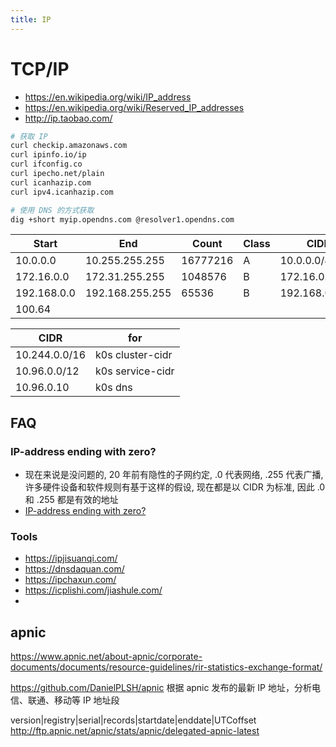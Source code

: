 ```yaml
---
title: IP
---
```


# TCP/IP

- https://en.wikipedia.org/wiki/IP_address
- https://en.wikipedia.org/wiki/Reserved_IP_addresses
- http://ip.taobao.com/

```bash
# 获取 IP
curl checkip.amazonaws.com
curl ipinfo.io/ip
curl ifconfig.co
curl ipecho.net/plain
curl icanhazip.com
curl ipv4.icanhazip.com

# 使用 DNS 的方式获取
dig +short myip.opendns.com @resolver1.opendns.com
```

| Start       | End             | Count    | Class | CIDR           |
| ----------- | --------------- | -------- | ----- | -------------- |
| 10.0.0.0    | 10.255.255.255  | 16777216 | A     | 10.0.0.0/8     |
| 172.16.0.0  | 172.31.255.255  | 1048576  | B     | 172.16.0.0/12  |
| 192.168.0.0 | 192.168.255.255 | 65536    | B     | 192.168.0.0/16 |
| 100.64      |

| CIDR          | for              |
| ------------- | ---------------- |
| 10.244.0.0/16 | k0s cluster-cidr |
| 10.96.0.0/12  | k0s service-cidr |
| 10.96.0.10    | k0s dns          |

## FAQ

### IP-address ending with zero?

- 现在来说是没问题的, 20 年前有隐性的子网约定, .0 代表网络, .255 代表广播, 许多硬件设备和软件规则有基于这样的假设, 现在都是以 CIDR 为标准, 因此 .0 和 .255 都是有效的地址
- [IP-address ending with zero?](https://stackoverflow.com/questions/14915188)

### Tools

- https://ipjisuanqi.com/
- https://dnsdaquan.com/
- https://ipchaxun.com/
- https://icplishi.com/jiashule.com/
-

## apnic

https://www.apnic.net/about-apnic/corporate-documents/documents/resource-guidelines/rir-statistics-exchange-format/

https://github.com/DanielPLSH/apnic
根据 apnic 发布的最新 IP 地址，分析电信、联通、移动等 IP 地址段

version|registry|serial|records|startdate|enddate|UTCoffset
http://ftp.apnic.net/apnic/stats/apnic/delegated-apnic-latest
